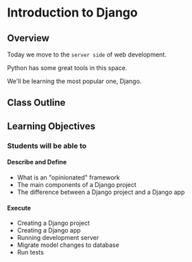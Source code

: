 # Introduction to Django

## Overview

Today we move to the `server side` of web development.

Python has some great tools in this space.

We'll be learning the most popular one, Django.

## Class Outline

<!-- To Be Completed By Instructor -->

## Learning Objectives

### Students will be able to

#### Describe and Define

- What is an "opinionated" framework
- The main components of a Django project
- The difference between a Django project and a Django app

#### Execute

- Creating a Django project
- Creating a Django app
- Running development server
- Migrate model changes to database
- Run tests
